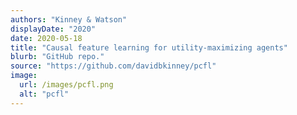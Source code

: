 ```yaml
---
authors: "Kinney & Watson"
displayDate: "2020"
date: 2020-05-18
title: "Causal feature learning for utility-maximizing agents"
blurb: "GitHub repo."
source: "https://github.com/davidbkinney/pcfl"
image:
  url: /images/pcfl.png
  alt: "pcfl"
---
```

